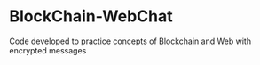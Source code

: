 # BlockChain-WebChat
Code developed to practice concepts of Blockchain and Web with encrypted messages
